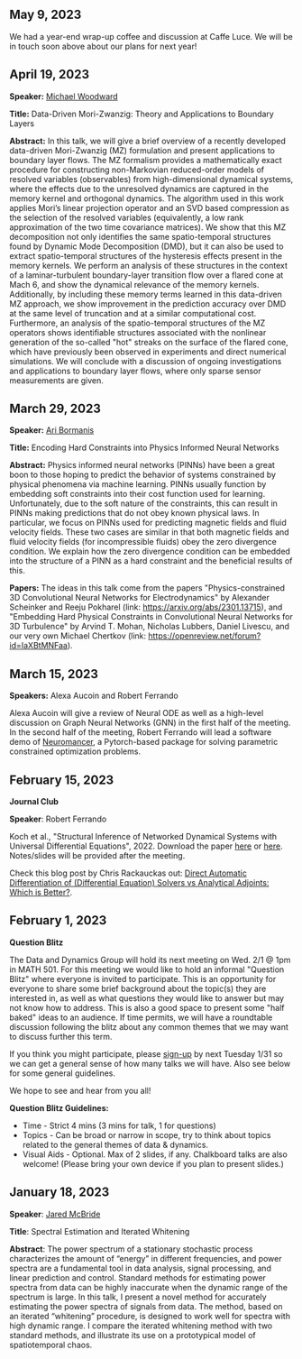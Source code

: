 ## May 9, 2023

We had a year-end wrap-up coffee and discussion at Caffe Luce. We will be in touch soon above about our plans for next year!

## April 19, 2023

**Speaker:** [Michael Woodward](https://appliedmath.arizona.edu/person/michael-woodward)

**Title:** Data-Driven Mori-Zwanzig: Theory and Applications to Boundary Layers

**Abstract:** In this talk, we will give a brief overview of a recently developed data-driven Mori-Zwanzig (MZ)
formulation and present applications to boundary layer flows. The MZ formalism provides a mathematically exact procedure for constructing non-Markovian reduced-order models of resolved variables (observables) from high-dimensional dynamical systems, where the effects due to the unresolved dynamics are captured in the memory kernel and orthogonal dynamics. The algorithm used in this work applies Mori’s linear projection operator and an SVD based compression as the selection of the resolved variables (equivalently, a low rank approximation of the two time covariance matrices). We show that this MZ decomposition not only identifies the same spatio-temporal structures found by Dynamic Mode Decomposition (DMD), but it can also be used to extract spatio-temporal structures of the hysteresis effects present in the memory kernels. We perform an analysis of these structures in the context of a laminar-turbulent boundary-layer transition flow over a flared cone at Mach 6, and show the dynamical relevance of the memory kernels. Additionally, by including these memory terms learned in this data-driven MZ approach, we show improvement in the prediction accuracy over DMD at the same level of truncation and at a similar computational cost. Furthermore, an analysis of the spatio-temporal structures of the MZ operators shows identifiable structures associated with the nonlinear generation of the so-called "hot" streaks on the surface of the flared cone, which have previously been observed in experiments and direct numerical simulations. We will conclude with a discussion of ongoing investigations and applications to boundary layer flows, where only sparse sensor measurements are given.  

## March 29, 2023

**Speaker:** [Ari Bormanis](https://appliedmath.arizona.edu/person/ari-bormanis)

**Title:** Encoding Hard Constraints into Physics Informed Neural Networks

**Abstract:** Physics informed neural networks (PINNs) have been a great boon to those hoping to predict the behavior of systems constrained by physical phenomena via machine learning. PINNs usually function by embedding soft constraints into their cost function used for learning. Unfortunately, due to the soft nature of the constraints, this can result in PINNs making predictions that do not obey known physical laws. In particular, we focus on PINNs used for predicting magnetic fields and fluid velocity fields. These two cases are similar in that both magnetic fields and fluid velocity fields (for incompressible fluids) obey the zero divergence condition. We explain how the zero divergence condition can be embedded into the structure of a PINN as a hard constraint and the beneficial results of this. 

**Papers:** The ideas in this talk come from the papers "Physics-constrained 3D Convolutional Neural Networks for Electrodynamics" by Alexander Scheinker and Reeju Pokharel (link: https://arxiv.org/abs/2301.13715), and "Embedding Hard Physical Constraints in Convolutional Neural Networks for 3D Turbulence" by Arvind T. Mohan, Nicholas Lubbers, Daniel Livescu, and our very own Michael Chertkov (link: https://openreview.net/forum?id=IaXBtMNFaa).

## March 15, 2023

**Speakers:** Alexa Aucoin and Robert Ferrando

Alexa Aucoin will give a review of Neural ODE as well as a high-level discussion on Graph Neural Networks (GNN) in the first half of the meeting. In the second half of the meeting, Robert Ferrando will lead a software demo of [Neuromancer](https://github.com/pnnl/neuromancer), a Pytorch-based package for solving parametric constrained optimization problems.

## February 15, 2023

**Journal Club**

**Speaker**: Robert Ferrando

Koch et al., "Structural Inference of Networked Dynamical Systems with Universal Differential Equations", 2022. 
Download the paper [here](https://aps.arxiv.org/abs/2207.04962) or [here](https://aip.scitation.org/doi/full/10.1063/5.0109093).
Notes/slides will be provided after the meeting.

Check this blog post by Chris Rackauckas out: [Direct Automatic Differentiation of (Differential Equation) Solvers vs Analytical Adjoints: Which is Better?](https://www.stochasticlifestyle.com/direct-automatic-differentiation-of-solvers-vs-analytical-adjoints-which-is-better/).

## February 1, 2023

**Question Blitz**

The Data and Dynamics Group will hold its next meeting on Wed. 2/1 @ 1pm in MATH 501. For this meeting we would like to hold an informal "Question Blitz" where everyone is invited to participate. This is an opportunity for everyone to share some brief background about the topic(s) they are interested in, as well as what questions they would like to answer but may not know how to address. This is also a good space to present some "half baked" ideas to an audience. If time permits, we will have a roundtable discussion following the blitz about any common themes that we may want to discuss further this term. 


If you think you might participate, please [sign-up](https://docs.google.com/spreadsheets/d/1krjwyw24YpVYxZ6xsm4j1boaqeihLteOJ_w6ShHNoIM/edit?pli=1#gid=0) by next Tuesday 1/31 so we can get a general sense of how many talks we will have. Also see below for some general guidelines.


We hope to see and hear from you all! 


**Question Blitz Guidelines:**

* Time - Strict 4 mins (3 mins for talk, 1 for questions)
* Topics - Can be broad or narrow in scope, try to think about topics related to the general themes of data & dynamics.
* Visual Aids - Optional. Max of 2 slides, if any. Chalkboard talks are also welcome! (Please bring your own device if you plan to present slides.) 


## January 18, 2023

**Speaker**: [Jared McBride](https://appliedmath.arizona.edu/person/jared-mcbride)

**Title**: Spectral Estimation and Iterated Whitening

**Abstract**: The power spectrum of a stationary stochastic process characterizes the amount of “energy” in different frequencies, and power spectra are a fundamental tool in data analysis, signal processing, and linear prediction and control. Standard methods for estimating power spectra from data can be highly inaccurate when the dynamic range of the spectrum is large.  In this talk, I present a novel method for accurately estimating the power spectra of signals from data. The method, based on an iterated “whitening” procedure, is designed to work well for spectra with high dynamic range.  I compare the iterated whitening method with two standard methods, and illustrate its use on a prototypical model of spatiotemporal chaos.
